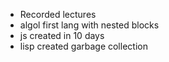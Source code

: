 - Recorded lectures 
- algol first lang with nested blocks
- js created in 10 days
- lisp created garbage collection

